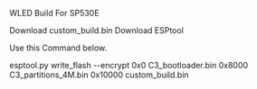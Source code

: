 WLED Build For SP530E

Download custom_build.bin
Download ESPtool

Use this Command below.

esptool.py write_flash --encrypt 0x0 C3_bootloader.bin 0x8000 C3_partitions_4M.bin 0x10000 custom_build.bin
